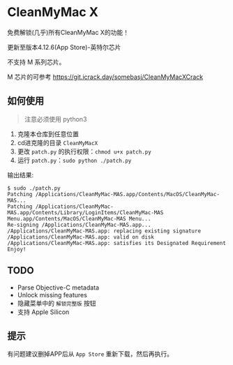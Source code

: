# CleanMyMac X

免费解锁(几乎)所有CleanMyMac X的功能！

更新至版本4.12.6(App Store)-英特尔芯片

不支持 M 系列芯片。

M 芯片的可参考 https://git.icrack.day/somebasj/CleanMyMacXCrack

## 如何使用

> 注意必须使用 python3

1. 克隆本仓库到任意位置
2. cd进克隆的目录 `CleanMyMacX`
3. 更改 `patch.py` 的执行权限：`chmod u+x patch.py`
4. 运行 `patch.py`：`sudo python ./patch.py`

输出结果:

```
$ sudo ./patch.py
Patching /Applications/CleanMyMac-MAS.app/Contents/MacOS/CleanMyMac-MAS...
Patching /Applications/CleanMyMac-MAS.app/Contents/Library/LoginItems/CleanMyMac-MAS Menu.app/Contents/MacOS/CleanMyMac-MAS Menu...
Re-signing /Applications/CleanMyMac-MAS.app...
/Applications/CleanMyMac-MAS.app: replacing existing signature
/Applications/CleanMyMac-MAS.app: valid on disk
/Applications/CleanMyMac-MAS.app: satisfies its Designated Requirement
Enjoy!
```

## TODO

- Parse Objective-C metadata
- Unlock missing features
- 隐藏菜单中的 `解锁完整版` 按钮
- 支持 Apple Silicon

## 提示

有问题建议删掉APP后从 `App Store` 重新下载，然后再执行。
